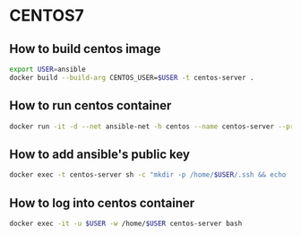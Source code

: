 # CENTOS7

## How to build centos image

```bash
export USER=ansible
docker build --build-arg CENTOS_USER=$USER -t centos-server .
```

## How to run centos container

```bash
docker run -it -d --net ansible-net -h centos --name centos-server --privileged -e container=docker -v /sys/fs/cgroup:/sys/fs/cgroup centos-server
```

## How to add ansible's public key

```bash
docker exec -t centos-server sh -c "mkdir -p /home/$USER/.ssh && echo '$(docker exec -t ansible cat /home/ansible/.ssh/ssh_host_ed25519_key.pub)' > /home/$USER/.ssh/authorized_keys"
```

## How to log into centos container

```bash
docker exec -it -u $USER -w /home/$USER centos-server bash
```

